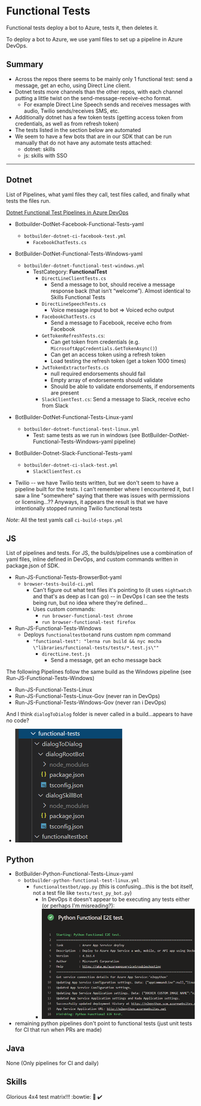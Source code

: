# Functional Tests
Functional tests deploy a bot to Azure, tests it, then deletes it.

To deploy a bot to Azure, we use yaml files to set up a pipeline in Azure DevOps.

## Summary
* Across the repos there seems to be mainly only 1 functional test: send a message, get an echo, using Direct Line client.
* Dotnet tests more channels than the other repos, with each channel putting a little twist on the send-message-receive-echo format. 
    * For example Direct Line Speech sends and receives messages with audio, Twilio sends/receives SMS, etc.
* Additionally dotnet has a few token tests (getting access token from credentials, as well as from refresh token)
* The tests listed in the section below are automated
* We seem to have a few bots that are in our SDK that can be run manually that do not have any automate tests attached:
    * dotnet: skills
    * js: skills with SSO
___

## Dotnet
List of Pipelines, what yaml files they call, test files called, and finally what tests the files run.

[Dotnet Functional Test Pipelines in Azure DevOps](https://fuselabs.visualstudio.com/SDK_v4/_build?view=folders&treeState=XERvdE5ldCRcRG90TmV0XEZ1bmN0aW9uYWxUZXN0cw%3D%3D)

* Botbuilder-DotNet-Facebook-Functional-Tests-yaml
    * `botbuilder-dotnet-ci-facebook-test.yml`
        * `FacebookChatTests.cs`
* BotBuilder-DotNet-Functional-Tests-Windows-yaml
    * `botbuilder-dotnet-functional-test-windows.yml`
        * TestCategory: **FunctionalTest**
            * `DirectLineClientTests.cs`
                * Send a message to bot, should receive a message response back (that isn’t “welcome”). Almost identical to Skills Functional Tests
            * `DirectLineSpeechTests.cs`
                * Voice message input to bot  => Voiced echo output
            * `FacebookChatTests.cs`
                * Send a message to Facebook, receive echo from Facebook
            * `GetTokenRefreshTests.cs`: 
                * Can get token from credentials (e.g. `MicrosoftAppCredentials.GetTokenAsync()`)
                * Can get an access token using a refresh token
                * Load testing the refresh token (get a token 1000 times)
            * `JwtTokenExtractorTests.cs`
                * null required endorsements should fail
                * Empty array of endorsements should validate
                * Should be able to validate endorsements, if endorsements are present
            * `SlackClientTest.cs`: Send a message to Slack, receive echo from Slack
* BotBuilder-DotNet-Functional-Tests-Linux-yaml
    * `botbuilder-dotnet-functional-test-linux.yml`
        * Test: same tests as we run in windows (see BotBuilder-DotNet-Functional-Tests-Windows-yaml pipeline)
* BotBuilder-Dotnet-Slack-Functional-Tests-yaml
    * `botbuilder-dotnet-ci-slack-test.yml`
        * `SlackClientTest.cs`

* Twilio -- we have Twilio tests written, but we don't seem to have a pipeline built for the tests. I can't remember where I encountered it, but I saw a line "somewhere" saying that there was issues with permissions or licensing...?? Anyways, it appears the result is that we have intentionally stopped running Twilio functional tests

*Note*: All the test yamls call `ci-build-steps.yml`

## JS
List of pipelines and tests.
For JS, the builds/pipelines use a combination of yaml files, inline defined in DevOps, and custom commands written in package.json of SDK.

* Run-JS-Functional-Tests-BrowserBot-yaml
    * `browser-tests-build-ci.yml`
        * Can't figure out what test files it's pointing to (it uses `nightwatch` and that's as deep as I can go) -- in DevOps I can see the tests being run, but no idea where they're defined...
        * Uses custom commands:
            * `run browser-functional-test chrome`
            * `run browser-functional-test firefox`
* Run-JS-Functional-Tests-Windows
    * Deploys `functionaltestbot`and runs custom npm command
        * `"functional-test": "lerna run build && nyc mocha \"libraries/functional-tests/tests/*.test.js\""`
            * `directLine.test.js`
                * Send a message, get an echo message back

The following Pipelines follow the same build as the Windows pipeline (see Run-JS-Functional-Tests-Windows)
* Run-JS-Functional-Tests-Linux
* Run-JS-Functional-Tests-Linux-Gov (never ran in DevOps)
* Run-JS-Functional-Tests-Windows-Gov (never ran i DevOps)

And I think `dialogToDialog` folder is never called in a build...appears to have no code?
* ![dialogToDialog](./dialogToDialog.png "dialogToDialog dead code?")

## Python
* BotBuilder-Python-Functional-Tests-Linux-yaml
    * `botbuilder-python-functional-test-linux.yml`
        * `functionaltestbot/app.py` (this is confusing...this is the bot itself, not a test file like `tests/test_py_bot.py`)
            * In DevOps it doesn't appear to be executing any tests either (or perhaps I'm misreading?):
            * ![python E2E functional tests](./python_E2E_test.png "python E2E functional tests")
* remaining python pipelines don't point to functional tests (just unit tests for CI that run when PRs are made)

## Java
None (Only pipelines for CI and daily)

## Skills
Glorious 4x4 test matrix!!! :bowtie: :star2: :heavy_check_mark: